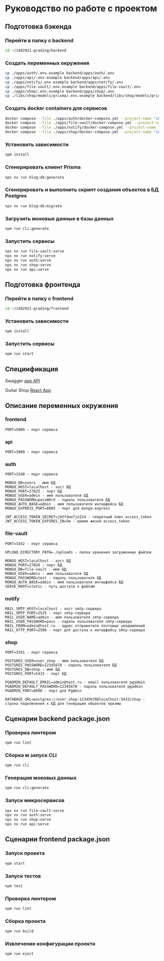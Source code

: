 # Руководство по работе с проектом

## Подготовка бэкенда

### Перейти в папку с backend
```bash
cd ~/1492921-grading/backend
```

### Создать переменных окружения
```bash
cp ./apps/auth/.env.example backend/apps/auth/.env
cp ./apps/api/.env.example backend/apps/api/.env
cp ./apps/notify/.env.example backend/apps/notify/.env
cp ./apps/file-vault/.env.example backend/apps/file-vault/.env
cp ./apps/shop/.env.example backend/apps/shop/.env
cp ./libs/shop/models/prisma/.env.example backend/libs/shop/models/prisma/.env
```

### Создать docker containers для сервисов
```bash
docker compose --file ./apps/auth/docker-compose.yml --project-name "shop-user" --env-file ./apps/auth/.env up -d
docker compose --file ./apps/file-vault/docker-compose.yml --project-name "shop-file-vault" --env-file ./apps/file-vault/.env up -d
docker compose --file ./apps/notify/docker-compose.yml --project-name "shop-notify" --env-file ./apps/notify/.env up -d
docker compose --file ./apps/shop/docker-compose.yml --project-name "shop-product" --env-file ./apps/shop/.env up -d
```

### Установить зависимости
```bash
npm install
```

### Сгенерировать клиент Prisma
```bash
npx nx run blog:db:generate
```

### Сгенерировать и выполнить скрипт создания объектов в БД Postgres
```bash
npx nx run blog:db:migrate
```

### Загрузить моковые данные в базы данных
```bash
npm run cli:generate
```

### Запустить сервисы
```bash
npx nx run file-vault:serve
npx nx run notify:serve
npx nx run auth:serve
npx nx run shop:serve
npx nx run api:serve
```

## Подготовка фронтенда

### Перейти в папку с frontend
```bash
cd ~/1492921-grading/frontend
```

### Установить зависимости
```bash
npm install
```

### Запустить сервисы
```bash
npm run start
```

## Специификация

Swagger [app API](http://localhost:3000/spec#/)

Guitar Shop [React App](http://localhost:5000)

## Описание переменных окружения

### frontend
```
PORT=5000 - порт сервиса
```

### api
```
PORT=3000 - порт сервиса
```

### auth
```
PORT=3340 - порт сервиса

MONGO_DB=users - имя БД
MONGO_HOST=localhost - хост БД
MONGO_PORT=27025 - порт БД
MONGO_USER=admin - имя пользователя БД
MONGO_PASSWORD=passW0rd - пароль пользователя БД
MONGO_AUTH_BASE=admin - имя пользователя интерфейса БД
MONGO_EXPRESS_PORT=8085 - порт для mongo-express

JWT_ACCESS_TOKEN_SECRET=jH3fdwefjoI24 - секретный ключ access_token
JWT_ACCESS_TOKEN_EXPIRES_IN=5m - время жизни access_token
```

### file-vault
```
PORT=3342 - порт сервиса

UPLOAD_DIRECTORY_PATH=./uploads - папка хранения загруженных файлов

MONGO_HOST=localhost - хост БД
MONGO_PORT=27026 - порт БД
MONGO_DB=file-vault - имя БД
MONGO_USER=admin - имя пользователя БД
MONGO_PASSWORD=test - пароль пользователя БД
MONGO_AUTH_BASE=admin - имя пользователя интерфейса БД
SERVE_ROOT=static - путь доступа к файлам
```

### notify
```
MAIL_SMTP_HOST=localhost - хост smtp-сервера
MAIL_SMTP_PORT=2525 - порт smtp-сервера
MAIL_USER_NAME=admin - имя пользователя smtp-сервера
MAIL_USER_PASSWORD=pass - пароль пользователя smtp-сервера
MAIL_FROM=admin@test.ru - адрес отправителя почтовых уведомлений
MAIL_HTTP_PORT=2580 - порт для доступа к интерфейсу smtp-сервера
```

### shop
```
PORT=3341 - порт сервиса

POSTGRES_USER=user_shop - имя пользователя БД
POSTGRES_PASSWORD=12345678 - пароль пользователя БД
POSTGRES_DB=shop - имя БД
POSTGRES_PORT=5433 - порт БД

PGADMIN_DEFAULT_EMAIL=admin@test.ru - email пользователя pgadmin
PGADMIN_DEFAULT_PASSWORD=12345678 - пароль пользователя pgadmin
PGADMIN_PORT=8090 - порт для PgAmin

DATABASE_URL=postgres://user_shop:12345678@localhost:5433/shop - строка подключения к БД для генерации объектов призмы
```

## Сценарии backend package.json

### Проверка линтером
```bash
npm run lint
```

### Сборка м запуск CLI 
```bash
npm run cli
```

### Генерация моковых данных
```bash
npm run cli:generate
```

### Запуск микросервисов
```bash
npx nx run file-vault:serve
npx nx run auth:serve
npx nx run shop:serve
npx nx run api:serve
```

## Сценарии frontend package.json

### Запуск проекта
```bash
npm start
```

### Запуск тестов
```bash
npm test
```

### Проверка линтером
```bash
npm run lint
```

### Сборка проекта
```bash
npm run build
```

### Извлечение конфигурации проекта
```bash
npm run eject
```

